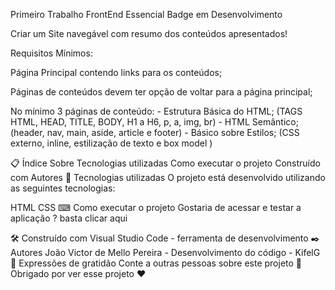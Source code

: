 Primeiro Trabalho FrontEnd Essencial
Badge em Desenvolvimento

Criar um Site navegável com resumo dos conteúdos apresentados!

Requisitos Mínimos:

Página Principal contendo links para os conteúdos;

Páginas de conteúdos devem ter opção de voltar para a página principal;

No mínimo 3 páginas de conteúdo: - Estrutura Básica do HTML; (TAGS HTML, HEAD, TITLE, BODY, H1 a H6, p, a, img, br) - HTML Semântico; (header, nav, main, aside, article e footer) - Básico sobre Estilos; (CSS externo, inline, estilização de texto e box model )

📋 Índice
Sobre
Tecnologias utilizadas
Como executar o projeto
Construído com
Autores
🚀 Tecnologias utilizadas
O projeto está desenvolvido utilizando as seguintes tecnologias:

HTML
CSS
⌨ Como executar o projeto
Gostaria de acessar e testar a aplicação ? basta clicar aqui

🛠️ Construído com
Visual Studio Code - ferramenta de desenvolvimento
✒️ Autores
João Victor de Mello Pereira - Desenvolvimento do código - KifelG
🎁 Expressões de gratidão
Conte a outras pessoas sobre este projeto 📢
Obrigado por ver esse projeto ❤️
